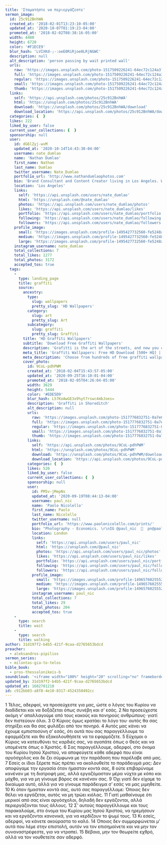 ```yaml
---
title: 'Σταματήστε να περιεργάζεστε'
sermon_image:
  id: 25c912BnhWA
  created_at: '2018-02-01T13:23:10-05:00'
  updated_at: '2020-10-07T01:19:23-04:00'
  promoted_at: '2018-02-02T08:38:16-05:00'
  width: 4480
  height: 6720
  color: '#F1ECE9'
  blur_hash: 'LVIXKd-;-:oeE0RiRjoe0LRjNGWC'
  description: null
  alt_description: 'person passing by wait printed wall'
  urls:
    raw: 'https://images.unsplash.com/photo-1517509226241-64ec72c124a3?ixlib=rb-1.2.1&ixid=eyJhcHBfaWQiOjE2Mzc0OX0'
    full: 'https://images.unsplash.com/photo-1517509226241-64ec72c124a3?ixlib=rb-1.2.1&q=85&fm=jpg&crop=entropy&cs=srgb&ixid=eyJhcHBfaWQiOjE2Mzc0OX0'
    regular: 'https://images.unsplash.com/photo-1517509226241-64ec72c124a3?ixlib=rb-1.2.1&q=80&fm=jpg&crop=entropy&cs=tinysrgb&w=1080&fit=max&ixid=eyJhcHBfaWQiOjE2Mzc0OX0'
    small: 'https://images.unsplash.com/photo-1517509226241-64ec72c124a3?ixlib=rb-1.2.1&q=80&fm=jpg&crop=entropy&cs=tinysrgb&w=400&fit=max&ixid=eyJhcHBfaWQiOjE2Mzc0OX0'
    thumb: 'https://images.unsplash.com/photo-1517509226241-64ec72c124a3?ixlib=rb-1.2.1&q=80&fm=jpg&crop=entropy&cs=tinysrgb&w=200&fit=max&ixid=eyJhcHBfaWQiOjE2Mzc0OX0'
  links:
    self: 'https://api.unsplash.com/photos/25c912BnhWA'
    html: 'https://unsplash.com/photos/25c912BnhWA'
    download: 'https://unsplash.com/photos/25c912BnhWA/download'
    download_location: 'https://api.unsplash.com/photos/25c912BnhWA/download'
  categories: {  }
  likes: 222
  liked_by_user: false
  current_user_collections: {  }
  sponsorship: null
  user:
    id: dG6lZyj-wvM
    updated_at: '2020-10-14T14:43:30-04:00'
    username: nate_dumlao
    name: 'Nathan Dumlao'
    first_name: Nathan
    last_name: Dumlao
    twitter_username: Nate_Dumlao
    portfolio_url: 'http://www.nathandumlaophotos.com'
    bio: 'Brand Consultant and Content Creator living in Los Angeles. Working with brands and companies looking to tell engaging stories with beautiful images and video.'
    location: 'Los Angeles'
    links:
      self: 'https://api.unsplash.com/users/nate_dumlao'
      html: 'https://unsplash.com/@nate_dumlao'
      photos: 'https://api.unsplash.com/users/nate_dumlao/photos'
      likes: 'https://api.unsplash.com/users/nate_dumlao/likes'
      portfolio: 'https://api.unsplash.com/users/nate_dumlao/portfolio'
      following: 'https://api.unsplash.com/users/nate_dumlao/following'
      followers: 'https://api.unsplash.com/users/nate_dumlao/followers'
    profile_image:
      small: 'https://images.unsplash.com/profile-1495427732560-fe5248ad6638?ixlib=rb-1.2.1&q=80&fm=jpg&crop=faces&cs=tinysrgb&fit=crop&h=32&w=32'
      medium: 'https://images.unsplash.com/profile-1495427732560-fe5248ad6638?ixlib=rb-1.2.1&q=80&fm=jpg&crop=faces&cs=tinysrgb&fit=crop&h=64&w=64'
      large: 'https://images.unsplash.com/profile-1495427732560-fe5248ad6638?ixlib=rb-1.2.1&q=80&fm=jpg&crop=faces&cs=tinysrgb&fit=crop&h=128&w=128'
    instagram_username: nate_dumlao
    total_collections: 7
    total_likes: 1277
    total_photos: 3172
    accepted_tos: true
  tags:
    -
      type: landing_page
      title: graffiti
      source:
        ancestry:
          type:
            slug: wallpapers
            pretty_slug: 'HD Wallpapers'
          category:
            slug: art
            pretty_slug: Art
          subcategory:
            slug: graffiti
            pretty_slug: Graffiti
        title: 'HD Graffiti Wallpapers'
        subtitle: 'Download Free Graffiti Wallpapers'
        description: 'Grafitti is the art of the streets, and now you can bring it to your mobile or desktop with a super dope graffiti wallpaper. 100% free on Unsplash.'
        meta_title: 'Graffiti Wallpapers: Free HD Download [500+ HQ] | Unsplash'
        meta_description: 'Choose from hundreds of free graffiti wallpapers. Download HD wallpapers for free on Unsplash.'
        cover_photo:
          id: 9CoL-pdhPWM
          created_at: '2018-02-04T15:43:57-05:00'
          updated_at: '2020-09-25T16:10:01-04:00'
          promoted_at: '2018-02-05T04:26:04-05:00'
          width: 3629
          height: 5444
          color: '#EDE5D9'
          blur_hash: L57KoAwGE3x9%yt7rswc4mbJoes=
          description: 'Graffiti in Shoreditch'
          alt_description: null
          urls:
            raw: 'https://images.unsplash.com/photo-1517776832751-0a7e6993de03?ixlib=rb-1.2.1'
            full: 'https://images.unsplash.com/photo-1517776832751-0a7e6993de03?ixlib=rb-1.2.1&q=85&fm=jpg&crop=entropy&cs=srgb'
            regular: 'https://images.unsplash.com/photo-1517776832751-0a7e6993de03?ixlib=rb-1.2.1&q=80&fm=jpg&crop=entropy&cs=tinysrgb&w=1080&fit=max'
            small: 'https://images.unsplash.com/photo-1517776832751-0a7e6993de03?ixlib=rb-1.2.1&q=80&fm=jpg&crop=entropy&cs=tinysrgb&w=400&fit=max'
            thumb: 'https://images.unsplash.com/photo-1517776832751-0a7e6993de03?ixlib=rb-1.2.1&q=80&fm=jpg&crop=entropy&cs=tinysrgb&w=200&fit=max'
          links:
            self: 'https://api.unsplash.com/photos/9CoL-pdhPWM'
            html: 'https://unsplash.com/photos/9CoL-pdhPWM'
            download: 'https://unsplash.com/photos/9CoL-pdhPWM/download'
            download_location: 'https://api.unsplash.com/photos/9CoL-pdhPWM/download'
          categories: {  }
          likes: 520
          liked_by_user: false
          current_user_collections: {  }
          sponsorship: null
          user:
            id: PM5v-jMepNs
            updated_at: '2020-09-19T08:44:13-04:00'
            username: paul_nic
            name: 'Paolo Nicolello'
            first_name: Paolo
            last_name: Nicolello
            twitter_username: null
            portfolio_url: 'https://www.paolonicolello.com/prints/'
            bio: "Photography - Economics. \r\nIG @paul_nic  📩  pn@paolonicolello.com for inquiries, full-size pictures or if you just want to say Hi 👋\r\nI'm Mr. Nobody.\r\nI'm not very good with words, so I express myself through my pictures."
            location: London
            links:
              self: 'https://api.unsplash.com/users/paul_nic'
              html: 'https://unsplash.com/@paul_nic'
              photos: 'https://api.unsplash.com/users/paul_nic/photos'
              likes: 'https://api.unsplash.com/users/paul_nic/likes'
              portfolio: 'https://api.unsplash.com/users/paul_nic/portfolio'
              following: 'https://api.unsplash.com/users/paul_nic/following'
              followers: 'https://api.unsplash.com/users/paul_nic/followers'
            profile_image:
              small: 'https://images.unsplash.com/profile-1496576025552-9357cac88247?ixlib=rb-1.2.1&q=80&fm=jpg&crop=faces&cs=tinysrgb&fit=crop&h=32&w=32'
              medium: 'https://images.unsplash.com/profile-1496576025552-9357cac88247?ixlib=rb-1.2.1&q=80&fm=jpg&crop=faces&cs=tinysrgb&fit=crop&h=64&w=64'
              large: 'https://images.unsplash.com/profile-1496576025552-9357cac88247?ixlib=rb-1.2.1&q=80&fm=jpg&crop=faces&cs=tinysrgb&fit=crop&h=128&w=128'
            instagram_username: paul_nic
            total_collections: 7
            total_likes: 29
            total_photos: 204
            accepted_tos: true
    -
      type: search
      title: wait
    -
      type: search
      title: walking
author: 31d197f2-b4b5-421f-9caa-d2765653bdcd
preacher:
  - aleksandros-pipilios
sermon_series:
  - milontas-gia-to-telos
bible_book:
  - pros-thessalonikeis-b
soundcloud: '<iframe width="100%" height="20" scrolling="no" frameborder="no" allow="autoplay" src="https://w.soundcloud.com/player/?url=https%3A//api.soundcloud.com/tracks/697529672%3Fsecret_token%3Ds-9WwhJ&color=%23ff5500&inverse=false&auto_play=false&show_user=true"></iframe>'
updated_by: 31d197f2-b4b5-421f-9caa-d2765653bdcd
updated_at: 1602701210
id: c912bb03-a8f8-4e10-8317-4524350492cc
---
```

1 Τέλος, αδερφοί, να προσεύχεστε για μας, ώστε ο λόγος του Κυρίου να διαδίδεται και να δοξάζεται όπως συνέβη και σ’ εσάς. 2 Να προσεύχεστε ακόμη ν’ απαλλαγούμε από τους κακούς και πονηρούς ανθρώπους· γιατί δεν πιστεύουν όλοι. 3 Ο Κύριος όμως κρατάει το λόγο του· αυτός θα σας στηρίξει και θα σας φυλάξει από τον πονηρό. 4 Αυτός μας κάνει να έχουμε εμπιστοσύνη σ’ εσάς, ότι αυτά που σας παραγγέλλουμε τα εφαρμόζετε και θα εξακολουθήσετε να τα εφαρμόζετε. 5 Εύχομαι ο Κύριος να κατευθύνει τις καρδιές σας, να αγαπάτε όπως ο Θεός και να υπομένετε όπως ο Χριστός.
6 Σας παραγγέλλουμε, αδερφοί, στο όνομα του Κυρίου Ιησού Χριστού, να αποφεύγετε κάθε αδερφό που είναι αργόσχολος και δε ζει σύμφωνα με την παράδοση που παρέλαβε από μας. 7 Εσείς οι ίδιοι ξέρετε πώς πρέπει να ακολουθείτε το παράδειγμά μας: Δεν αποφύγαμε την εργασία όταν ήμασταν κοντά σας, 8 ούτε επιβαρύναμε κανέναν με τη διατροφή μας, αλλά εργαζόμασταν μέρα νύχτα με κόπο και μόχθο, για να μη γίνουμε βάρος σε κανέναν σας. 9 Όχι γιατί δεν είχαμε το δικαίωμα αυτό, αλλά για να γίνουμε παράδειγμα σ’ εσάς να μας μιμηθείτε. 10 Κι όταν ήμασταν κοντά σας, αυτό σας παραγγέλλαμε: Όποιος δεν θέλει να εργάζεται, αυτός να μη τρώει κιόλας. 11 Γιατί μαθαίνουμε ότι μερικοί από σας είναι αργόσχολοι, δηλαδή δεν εργάζονται, αλλά περιεργάζονται τους άλλους. 12 Σ’ αυτούς παραγγέλλουμε και τους παρακαλούμε, στο όνομα του Κυρίου μας Ιησού Χριστού, να ηρεμήσουν και να εργάζονται κανονικά, για να κερδίζουν το ψωμί τους. 13 Κι εσείς, αδερφοί, να κάνετε ακούραστα το καλό. 14 Όποιος δεν συμμορφώνεται μ’ αυτά που λέμε στην επιστολή, αυτόν να τον επισημαίνετε και να μην τον συναναστρέφεστε, για να ντραπεί. 15 Βέβαια, μην τον θεωρείτε εχθρό, αλλά να τον νουθετείτε σαν αδερφό.